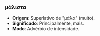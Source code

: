 ### μάλιστα
- **Origem**: Superlativo de "μάλα" (muito).
- **Significado**: Principalmente, mais.
- **Modo**: Advérbio de intensidade.